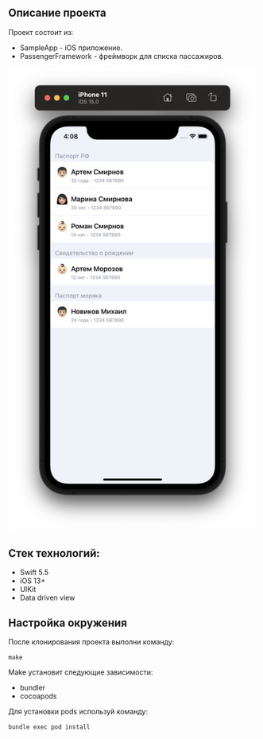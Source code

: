 ## Описание проекта
Проект состоит из:
- SampleApp - iOS приложение.
- PassengerFramework - фреймворк для списка пассажиров.

<img src="/Resources/PassengersScreen.png" width="500">

## Стек технологий:
- Swift 5.5
- iOS 13+
- UIKit
- Data driven view

## Настройка окружения
После клонирования проекта выполни команду:
```
make
```
Make установит следующие зависимости:
- bundler
- cocoapods

Для установки pods используй команду:
```
bundle exec pod install
```
